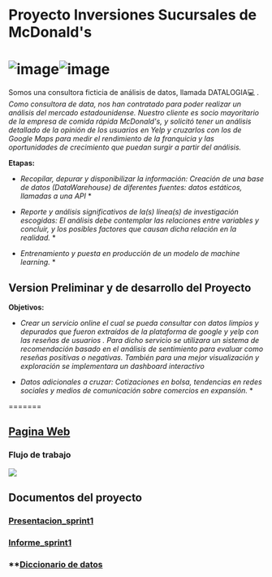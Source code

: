 # Proyecto Inversiones Sucursales de McDonald's



![image](https://github.com/GKalell/ProyectoG_12/blob/main/src/Datalogia%20logo(200px).png)![image](https://github.com/GKalell/ProyectoG_12/blob/main/src/logo%20McDonald's(200px).png)
=======
Somos una consultora ficticia de análisis de datos, llamada DATALOGIA💻 . 
_Como consultora de data, nos han contratado para poder realizar un análisis del mercado estadounidense. Nuestro cliente es socio mayoritario de la empresa de comida rápida McDonald's, y solicitó tener un análisis detallado de la opinión de los usuarios en Yelp y cruzarlos con los de Google Maps para medir el rendimiento de la franquicia y las oportunidades de crecimiento que puedan surgir a partir del análisis._


**Etapas:**

* *Recopilar, depurar y disponibilizar la información: Creación de una base de datos (DataWarehouse) de diferentes fuentes: datos estáticos, llamadas a una API* *

* *Reporte y análisis significativos de la(s) línea(s) de investigación escogidas: El análisis debe contemplar las relaciones entre variables y concluir, y los posibles factores que causan dicha relación en la realidad.* *

* *Entrenamiento y puesta en producción de un modelo de machine learning.* *



## Version Preliminar y de desarrollo del Proyecto

**Objetivos:**

* *Crear un servicio online el cual se pueda consultar con datos limpios y depurados que fueron extraídos de la plataforma de google y yelp con las reseñas de usuarios . Para  dicho servicio se utilizara un sistema de recomendación basado en el análisis de sentimiento para evaluar como reseñas positivas o negativas. También para una mejor visualización y exploración  se implementara un dashboard interactivo*

* *Datos adicionales a cruzar: Cotizaciones en bolsa, tendencias en redes sociales y medios de comunicación sobre comercios en expansíón.* *




=======
## **[Pagina Web](https://sites.google.com/view/dtalogy/proyecto)**


### **Flujo de trabajo**
 ![](https://github.com/Datalogia/ProyectoG_12/blob/main/src/diagrama%20flujo.png)

 
 ## Documentos del proyecto
 

### **[Presentacion_sprint1](https://docs.google.com/presentation/d/1vSbPWm_0mU_NkWvR5RT4GRRQZE3zhIOg-AprREQzXOg/edit?usp=sharing)**

### **[Informe_sprint1](https://drive.google.com/file/d/1pj3QkyvMwk8wLeR7fc880Ec784WU2Re0/view?usp=sharing)**


### **[Diccionario de datos](https://docs.google.com/document/d/15JoQ_A_5-L0Q9bjPwdxt9Kp0MpNSPRJXFHH8B4eOR1s/edit?usp=sharing)
